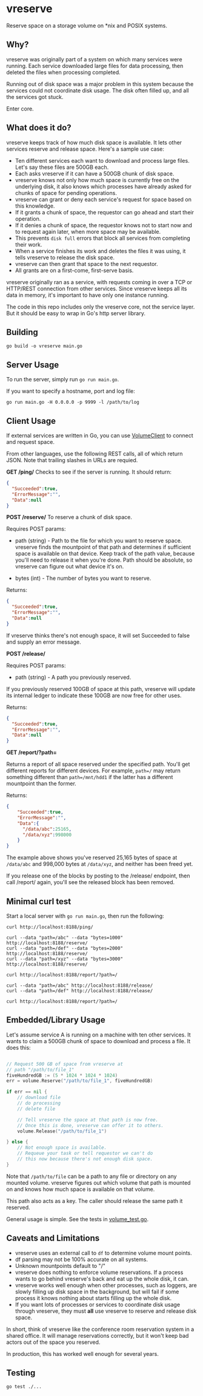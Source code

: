 # vreserve

Reserve space on a storage volume on *nix and POSIX systems.

## Why?

vreserve was originally part of a system on which many services were running.
Each service downloaded large files for data processing, then deleted the
files when processing completed.

Running out of disk space was a major problem in this system because the
services could not coordinate disk usage. The disk often filled up, and
all the services got stuck.

Enter core.

## What does it do?

vreserve keeps track of how much disk space is available. It lets other
services reserve and release space. Here's a sample use case:

* Ten different services each want to download and process large files.
  Let's say these files are 500GB each.
* Each asks vreserve if it can have a 500GB chunk of disk space.
* vreserve knows not only how much space is currently free on the 
  underlying disk, it also knows which processes have already asked
  for chunks of space for pending operations.
* vreserve can grant or deny each service's request for space based
  on this knowledge.
* If it grants a chunk of space, the requestor can go ahead and start
  their operation.
* If it denies a chunk of space, the requestor knows not to start now
  and to request again later, when more space may be available.
* This prevents `disk full` errors that block all services from 
  completing their work.
* When a service finishes its work and deletes the files it was using,
  it tells vreserve to release the disk space.
* vreserve can then grant that space to the next requestor.
* All grants are on a first-come, first-serve basis.

vreserve originally ran as a service, with requests coming in over a TCP
or HTTP/REST connection from other services. Since vreserve keeps all its
data in memory, it's important to have only one instance running.

The code in this repo includes only the vreserve core, not the service
layer. But it should be easy to wrap in Go's http server library.

## Building

`go build -o vreserve main.go`

## Server Usage

To run the server, simply run `go run main.go`.

If you want to specify a hostname, port and log file:

`go run main.go -H 0.0.0.0 -p 9999 -l /path/to/log`


## Client Usage

If external services are written in Go, you can use 
[VolumeClient](core/volume_client.go) to connect and request space.

From other languages, use the following REST calls, all of which return JSON.
Note that trailing slashes in URLs are requied.

**GET /ping/** Checks to see if the server is running. It should return:

```json
{
  "Succeeded":true,
  "ErrorMessage":"",
  "Data":null
}
```

**POST /reserve/** To reserve a chunk of disk space.

Requires POST params:

* path (string) - Path to the file for which you want to reserve space.
  vreserve finds the mountpoint of that path and determines if sufficient
  space is available on that device. Keep track of the path value, because
  you'll need to release it when you're done. Path should be absolute, so
  vreserve can figure out what device it's on.

* bytes (int) - The number of bytes you want to reserve.

Returns:

```json
{
  "Succeeded":true,
  "ErrorMessage":"",
  "Data":null
}
```

If vreserve thinks there's not enough space, it will set Succeeded to false
and supply an error message.

**POST /release/**

Requires POST params:

* path (string) - A path you previously reserved. 

If you previously reserved 100GB of space at this path, vreserve will 
update its internal ledger to indicate these 100GB are now free for 
other uses.

Returns:

```json
{
  "Succeeded":true,
  "ErrorMessage":"",
  "Data":null
}
```

**GET /report/?path=<path>**

Returns a report of all space reserved under the specified path.
You'll get different reports for different devices. For example, 
`path=/` may return something different than `path=/mnt/hdd1` if
the latter has a different mountpoint than the former.

Returns:

```json
{
    "Succeeded":true,
    "ErrorMessage":"",
    "Data":{
      "/data/abc":25165,
      "/data/xyz":998000
    }
}
```

The example above shows you've reserved 25,165 bytes of space at 
`/data/abc` and 998,000 bytes at `/data/xyz`, and neither has been
freed yet.

If you release one of the blocks by posting to the /release/ endpoint,
then call /report/ again, you'll see the released block has been
removed.

## Minimal curl test

Start a local server with `go run main.go`, then run the following:

```
curl http://localhost:8188/ping/

curl --data "path=/abc" --data "bytes=1000" http://localhost:8188/reserve/
curl --data "path=/def" --data "bytes=2000" http://localhost:8188/reserve/
curl --data "path=/xyz" --data "bytes=3000" http://localhost:8188/reserve/

curl http://localhost:8188/report/?path=/

curl --data "path=/abc" http://localhost:8188/release/
curl --data "path=/def" http://localhost:8188/release/

curl http://localhost:8188/report/?path=/
```

## Embedded/Library Usage

Let's assume service A is running on a machine with ten other services.
It wants to claim a 500GB chunk of space to download and process a file.
It does this:

```go

// Request 500 GB of space from vreserve at
// path "/path/to/file_1"
fiveHundredGB := (5 * 1024 * 1024 * 1024)
err = volume.Reserve("/path/to/file_1", fiveHundredGB)

if err == nil {
    // download file
    // do processing
    // delete file

    // Tell vreserve the space at that path is now free.
    // Once this is done, vreserve can offer it to others.
    volume.Release("/path/to/file_1")

} else {
    // Not enough space is available.
    // Requeue your task or tell requestor we can't do 
    // this now because there's not enough disk space.
}
```

Note that `/path/to/file` can be a path to any file or directory on any
mounted volume. vreserve figures out which volume that path is mounted
on and knows how much space is available on that volume.

This path also acts as a key. The caller should release the same path
it reserved.

General usage is simple. See the tests in [volume_test.go](volume_test.go).

## Caveats and Limitations

* vreserve uses an external call to `df` to determine volume mount points.
* df parsing may not be 100% accurate on all systems.
* Unknown mountpoints default to "/"
* vreserve does nothing to enforce volume reservations. If a process
  wants to go behind vreserve's back and eat up the whole disk, it
  can.
* vreserve works well enough when other processes, such as loggers, 
  are slowly filling up disk space in the background, but will fail
  if some process it knows nothing about starts filling up the whole
  disk.
* If you want lots of processes or services to coordinate disk usage
  through vreserve, they must **all** use vreserve to reserve and
  release disk space.

In short, think of vreserve like the conference room reservation system
in a shared office. It will manage reservations correctly, but it won't
keep bad actors out of the space you reserved.

In production, this has worked well enough for several years.

## Testing

`go test ./...`


